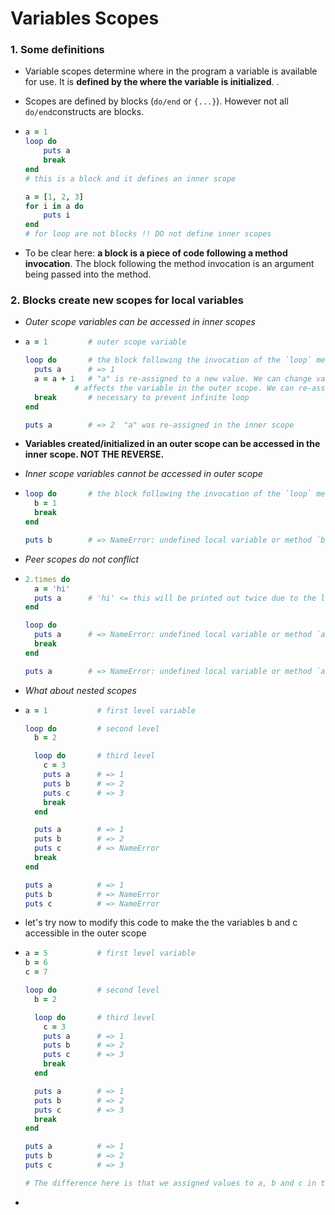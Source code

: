 # Variables Scopes

### 1. Some definitions

- Variable scopes determine where in the program a variable is available for use. It is **defined by the where the variable is initialized**. .

- Scopes are defined by blocks (`do/end` or `{...}`).  However not all `do/end`constructs are blocks.

- ```ruby
  a = 1
  loop do
      puts a
      break
  end
  # this is a block and it defines an inner scope
  
  a = [1, 2, 3]
  for i in a do
      puts i
  end
  # for loop are not blocks !! DO not define inner scopes
  ```

- To be clear here: **a block is a piece of code following a method invocation**. The block following the method invocation is an argument being passed into the method.


### 2. Blocks create new scopes for local variables

 - *Outer scope variables can be accessed in inner scopes*

 - ```ruby
   a = 1         # outer scope variable
   
   loop do       # the block following the invocation of the `loop` method creates an inner scope
     puts a      # => 1
     a = a + 1   # "a" is re-assigned to a new value. We can change variable so that it 
       		  # affects the variable in the outer scope. We can re-assign already, 				  # defined in the outer scope, from the inner scope.
     break       # necessary to prevent infinite loop
   end
   
   puts a        # => 2  "a" was re-assigned in the inner scope
   ```

- **Variables created/initialized in an outer scope can be accessed in the inner scope. NOT THE REVERSE.**



- *Inner scope variables cannot be accessed in outer scope*

- ```ruby
  loop do       # the block following the invocation of the `loop` method creates an                 # inner scope
    b = 1
    break
  end
  
  puts b        # => NameError: undefined local variable or method `b' for main:Object
  ```



- *Peer scopes do not conflict*

- ```ruby
  2.times do
    a = 'hi'
    puts a      # 'hi' <= this will be printed out twice due to the loop
  end
  
  loop do
    puts a      # => NameError: undefined local variable or method `a' for main:Object
    break
  end
  
  puts a        # => NameError: undefined local variable or method `a' for main:Object
  ```



- *What about nested scopes*

- ```ruby
  a = 1           # first level variable
  
  loop do         # second level
    b = 2
  
    loop do       # third level
      c = 3
      puts a      # => 1
      puts b      # => 2
      puts c      # => 3
      break
    end
  
    puts a        # => 1
    puts b        # => 2
    puts c        # => NameError
    break
  end
  
  puts a          # => 1
  puts b          # => NameError
  puts c          # => NameError
  ```

- let's try now to modify this code to make the the variables b and c accessible in the outer scope

- ```ruby
  a = 5           # first level variable
  b = 6
  c = 7
  
  loop do         # second level
    b = 2
  
    loop do       # third level
      c = 3
      puts a      # => 1
      puts b      # => 2
      puts c      # => 3
      break
    end
  
    puts a        # => 1
    puts b        # => 2
    puts c        # => 3
    break
  end
  
  puts a          # => 1
  puts b          # => 2
  puts c          # => 3
  
  # The difference here is that we assigned values to a, b and c in the outer scope (first level). Then some got re-assigned in blocks (b and c) at deeper levels. This makes all variables accessible by the Kernel.puts() method in the outer scope. 
  ```



- 